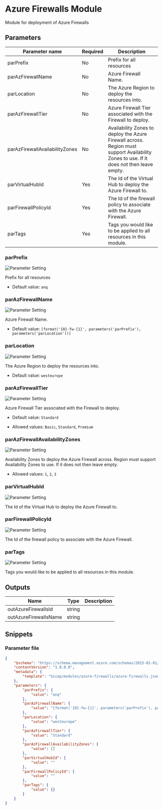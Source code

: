 # Azure Firewalls Module

Module for deployment of Azure Firewalls

## Parameters

Parameter name | Required | Description
-------------- | -------- | -----------
parPrefix      | No       | Prefix for all resources
parAzFirewallName | No       | Azure Firewall Name.
parLocation    | No       | The Azure Region to deploy the resources into.
parAzFirewallTier | No       | Azure Firewall Tier associated with the Firewall to deploy.
parAzFirewallAvailabilityZones | No       | Availability Zones to deploy the Azure Firewall across. Region must support Availability Zones to use. If it does not then leave empty.
parVirtualHubId | Yes      | The Id of the Virtual Hub to deploy the Azure Firewall to.
parFirewallPolicyId | Yes      | The Id of the firewall policy to associate with the Azure Firewall.
parTags        | Yes      | Tags you would like to be applied to all resources in this module.

### parPrefix

![Parameter Setting](https://img.shields.io/badge/parameter-optional-green?style=flat-square)

Prefix for all resources

- Default value: `anq`

### parAzFirewallName

![Parameter Setting](https://img.shields.io/badge/parameter-optional-green?style=flat-square)

Azure Firewall Name.

- Default value: `[format('{0}-fw-{1}', parameters('parPrefix'), parameters('parLocation'))]`

### parLocation

![Parameter Setting](https://img.shields.io/badge/parameter-optional-green?style=flat-square)

The Azure Region to deploy the resources into.

- Default value: `westeurope`

### parAzFirewallTier

![Parameter Setting](https://img.shields.io/badge/parameter-optional-green?style=flat-square)

Azure Firewall Tier associated with the Firewall to deploy.

- Default value: `Standard`

- Allowed values: `Basic`, `Standard`, `Premium`

### parAzFirewallAvailabilityZones

![Parameter Setting](https://img.shields.io/badge/parameter-optional-green?style=flat-square)

Availability Zones to deploy the Azure Firewall across. Region must support Availability Zones to use. If it does not then leave empty.

- Allowed values: `1`, `2`, `3`

### parVirtualHubId

![Parameter Setting](https://img.shields.io/badge/parameter-required-orange?style=flat-square)

The Id of the Virtual Hub to deploy the Azure Firewall to.

### parFirewallPolicyId

![Parameter Setting](https://img.shields.io/badge/parameter-required-orange?style=flat-square)

The Id of the firewall policy to associate with the Azure Firewall.

### parTags

![Parameter Setting](https://img.shields.io/badge/parameter-required-orange?style=flat-square)

Tags you would like to be applied to all resources in this module.

## Outputs

Name | Type | Description
---- | ---- | -----------
outAzureFirewallsId | string |
outAzureFirewallsName | string |

## Snippets

### Parameter file

```json
{
    "$schema": "https://schema.management.azure.com/schemas/2015-01-01/deploymentParameters.json#",
    "contentVersion": "1.0.0.0",
    "metadata": {
        "template": "bicep/modules/azure-firewalls/azure-firewalls.json"
    },
    "parameters": {
        "parPrefix": {
            "value": "anq"
        },
        "parAzFirewallName": {
            "value": "[format('{0}-fw-{1}', parameters('parPrefix'), parameters('parLocation'))]"
        },
        "parLocation": {
            "value": "westeurope"
        },
        "parAzFirewallTier": {
            "value": "Standard"
        },
        "parAzFirewallAvailabilityZones": {
            "value": []
        },
        "parVirtualHubId": {
            "value": ""
        },
        "parFirewallPolicyId": {
            "value": ""
        },
        "parTags": {
            "value": {}
        }
    }
}
```
